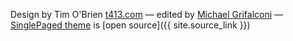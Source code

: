 

Design by Tim O'Brien [t413.com](http://t413.com/)
&mdash;
edited by [Michael Grifalconi](http://michaelgrifalconi.com/)
&mdash;
[SinglePaged theme](https://github.com/t413/SinglePaged) is [open source]({{ site.source_link }})
